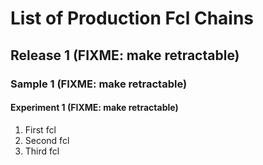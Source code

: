 # List of Production Fcl Chains 

## Release 1 (FIXME: make retractable)

### Sample 1  (FIXME: make retractable)

#### Experiment 1 (FIXME: make retractable)

1. First fcl 
2. Second fcl 
3. Third fcl
